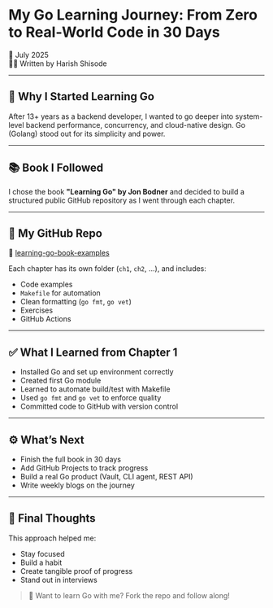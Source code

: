 # My Go Learning Journey: From Zero to Real-World Code in 30 Days

📅 July 2025  
🧑‍💻 Written by Harish Shisode

---

## 🚀 Why I Started Learning Go

After 13+ years as a backend developer, I wanted to go deeper into system-level backend performance, concurrency, and cloud-native design. Go (Golang) stood out for its simplicity and power.

---

## 📚 Book I Followed  

I chose the book **"Learning Go" by Jon Bodner** and decided to build a structured public GitHub repository as I went through each chapter.

---

## 📂 My GitHub Repo

🔗 [learning-go-book-examples](https://github.com/your-username/learning-go-book-examples)  

Each chapter has its own folder (`ch1`, `ch2`, ...), and includes:

- Code examples  
- `Makefile` for automation  
- Clean formatting (`go fmt`, `go vet`)  
- Exercises  
- GitHub Actions  

---

## ✅ What I Learned from Chapter 1

- Installed Go and set up environment correctly  
- Created first Go module  
- Learned to automate build/test with Makefile  
- Used `go fmt` and `go vet` to enforce quality  
- Committed code to GitHub with version control

---

## ⚙️ What’s Next

- Finish the full book in 30 days  
- Add GitHub Projects to track progress  
- Build a real Go product (Vault, CLI agent, REST API)  
- Write weekly blogs on the journey

---

## 🎯 Final Thoughts

This approach helped me:

- Stay focused  
- Build a habit  
- Create tangible proof of progress  
- Stand out in interviews

> 💬 Want to learn Go with me? Fork the repo and follow along!
